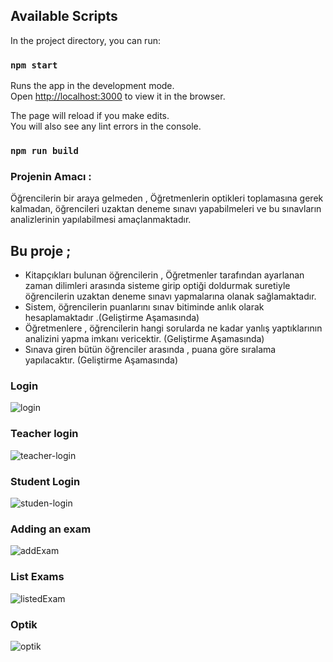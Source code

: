 ## Available Scripts

In the project directory, you can run:

### `npm start`

Runs the app in the development mode.\
Open [http://localhost:3000](http://localhost:3000) to view it in the browser.

The page will reload if you make edits.\
You will also see any lint errors in the console.

### `npm run build`
### Projenin Amacı :
<p>
  Öğrencilerin bir araya gelmeden , 
  Öğretmenlerin optikleri toplamasına gerek kalmadan, öğrencileri uzaktan deneme sınavı yapabilmeleri ve bu sınavların analizlerinin yapılabilmesi amaçlanmaktadır.
  </p>

## Bu proje ;

<p>
<ul>
  <li> 
      Kitapçıkları bulunan öğrencilerin , Öğretmenler tarafından ayarlanan zaman dilimleri arasında sisteme girip optiği doldurmak suretiyle öğrencilerin uzaktan deneme sınavı yapmalarına olanak sağlamaktadır.
  </li>
  <li>
    Sistem, öğrencilerin puanlarını sınav bitiminde anlık olarak hesaplamaktadır .(Geliştirme Aşamasında)
  </li>
  
  <li>
  Öğretmenlere , öğrencilerin hangi sorularda ne kadar yanlış  yaptıklarının analizini yapma imkanı vericektir. (Geliştirme Aşamasında) 
</li>

<li>
  Sınava giren bütün öğrenciler arasında , puana göre sıralama yapılacaktır. (Geliştirme Aşamasında)
  </li>
  
  </ul>
  
</p>

### Login 

![login](https://user-images.githubusercontent.com/33762342/103174604-92b9fa00-4874-11eb-8c98-9607f2db002a.png)

### Teacher login

![teacher-login](https://user-images.githubusercontent.com/33762342/103174622-b3824f80-4874-11eb-8436-b154e6480bc1.png)

### Student Login 

![studen-login](https://user-images.githubusercontent.com/33762342/103174626-c72db600-4874-11eb-8483-2e47fcf4ce1e.png)

### Adding an exam

![addExam](https://user-images.githubusercontent.com/33762342/103174633-d6acff00-4874-11eb-8d76-1b1def6a1723.png)

### List Exams

![listedExam](https://user-images.githubusercontent.com/33762342/103174656-03611680-4875-11eb-85a5-4d9e22981c66.png)

### Optik

![optik](https://user-images.githubusercontent.com/33762342/103174667-1aa00400-4875-11eb-8715-42d19c899298.png)




